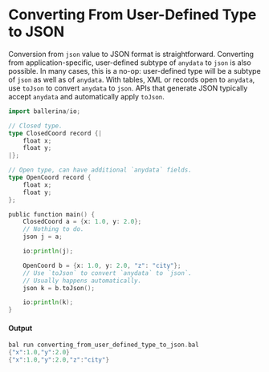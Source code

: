 # Converting From User-Defined Type to JSON

 Conversion from `json` value to JSON format is straightforward.
 Converting from application-specific, user-defined subtype of `anydata`
 to `json` is also possible.
 In many cases, this is a no-op: user-defined type will be a subtype of
 `json` as well as of `anydata`.
 With tables, XML or records open to `anydata`, use `toJson` to convert
 `anydata` to `json`.
 APIs that generate JSON typically accept `anydata` and automatically 
 apply `toJson`.

```go
import ballerina/io;

// Closed type.
type ClosedCoord record {|
    float x;
    float y;
|};

// Open type, can have additional `anydata` fields.
type OpenCoord record {
    float x;
    float y;
};

public function main() {
    ClosedCoord a = {x: 1.0, y: 2.0};
    // Nothing to do.
    json j = a;

    io:println(j);

    OpenCoord b = {x: 1.0, y: 2.0, "z": "city"};
    // Use `toJson` to convert `anydata` to `json`.
    // Usually happens automatically.
    json k = b.toJson();

    io:println(k);
}
```

#### Output

```go
bal run converting_from_user_defined_type_to_json.bal
{"x":1.0,"y":2.0}
{"x":1.0,"y":2.0,"z":"city"}
```